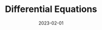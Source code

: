 ---
org: MIT
courseno: 18.032
title: Differential Equations
subject: Math
date: 2023-02-01
term: Spring 2023
status: hide
notes: 18-032.pdf
code: 18.032
site:
instructor: Tristan Ozuch
comment: 
---